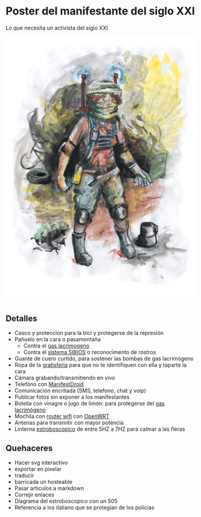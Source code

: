 # Poster del manifestante del siglo XXI

Lo que necesita un activista del siglo XXI

![Poster](poster/poster_revolucionario_de_accion_chico.png)

## Detalles

* Casco y proteccion para la bici y protegerse de la represión
* Pañuelo en la cara o pasamontaña
  * Contra el [gas lacrimogeno](GAS.md)
  * Contra el [sistema SIBIOS](SIBIOS.md) o reconocimento de rostros
* Guante de cuero curtido, para sostener las bombas de gas lacrimógeno
* Ropa de la [gratisferia](Gratiferia.md) para que no te identifiquen con ella y taparte la cara
* Cámara grabando/transmitiendo en vivo
* Telefóno con [ManifestDroid](manifestdroid/)
 * Comunicación encritada (SMS, telefono, chat y voip)
 * Publicar fotos sin exponer a los manifestantes
* Botella con vinagre o jugo de limón: para protegerse del [gas lacrimógeno](GAS.md)
* Mochila con [router wifi](/b4zz4/NodoDeGuerrilla/) con [OpenWRT](https://openwrt.org/)
 * Antenas para transmitir con mayor potencia
* Linterna [estroboscopico](https://www.instructables.com/id/Stop-Time-with-an-LED-Stroboscope/?ALLSTEPS) de entre 5HZ a 7HZ para calmar a las fieras


## Quehaceres

* Hacer svg interactivo
 * exportar en pixelar
 * traducir
* barricada un hosteable
* Pasar articulos a markdown
 * Correjir enlaces
* Diagrama del estroboscopico con un 505
* Referencia a los italiano que se protegian de los policias
